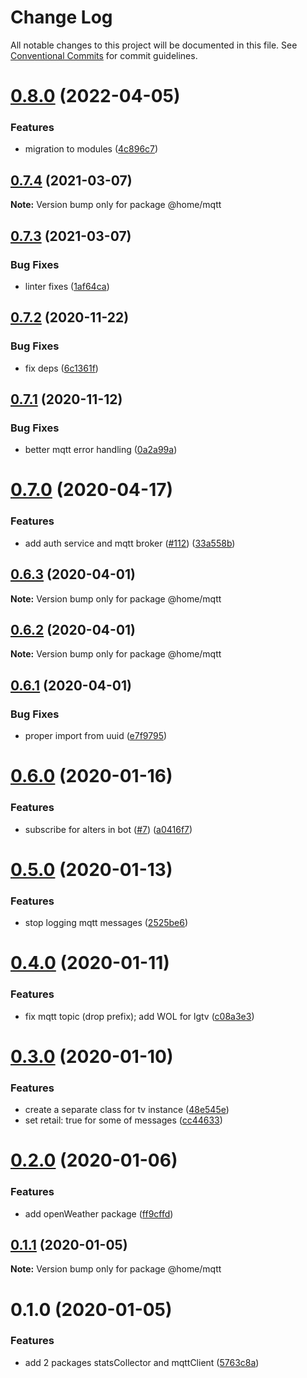# Change Log

All notable changes to this project will be documented in this file.
See [Conventional Commits](https://conventionalcommits.org) for commit guidelines.

# [0.8.0](https://github.com/mariusz-kabala/homeAutomation/compare/@home/mqtt@0.7.4...@home/mqtt@0.8.0) (2022-04-05)


### Features

* migration to modules ([4c896c7](https://github.com/mariusz-kabala/homeAutomation/commit/4c896c717bf0123a59caf3e89f96043be72594c2))





## [0.7.4](https://github.com/mariusz-kabala/homeAutomation/compare/@home/mqtt@0.7.3...@home/mqtt@0.7.4) (2021-03-07)

**Note:** Version bump only for package @home/mqtt





## [0.7.3](https://github.com/mariusz-kabala/homeAutomation/compare/@home/mqtt@0.7.2...@home/mqtt@0.7.3) (2021-03-07)


### Bug Fixes

* linter fixes ([1af64ca](https://github.com/mariusz-kabala/homeAutomation/commit/1af64cabb2e40797838c1a2337fb7c34ac9b4b54))





## [0.7.2](https://github.com/mariusz-kabala/homeAutomation/compare/@home/mqtt@0.7.1...@home/mqtt@0.7.2) (2020-11-22)


### Bug Fixes

* fix deps ([6c1361f](https://github.com/mariusz-kabala/homeAutomation/commit/6c1361ff7b01bb85ab4521cb4a83e34429d6fbd6))





## [0.7.1](https://github.com/mariusz-kabala/homeAutomation/compare/@home/mqtt@0.7.0...@home/mqtt@0.7.1) (2020-11-12)


### Bug Fixes

* better mqtt error handling ([0a2a99a](https://github.com/mariusz-kabala/homeAutomation/commit/0a2a99a864ca59f04d02856fd1f5897706f55891))





# [0.7.0](https://github.com/mariusz-kabala/homeAutomation/compare/@home/mqtt@0.6.3...@home/mqtt@0.7.0) (2020-04-17)


### Features

* add auth service and mqtt broker ([#112](https://github.com/mariusz-kabala/homeAutomation/issues/112)) ([33a558b](https://github.com/mariusz-kabala/homeAutomation/commit/33a558bbb522cda74429b5f42a07fbf935c4b379))





## [0.6.3](https://github.com/mariusz-kabala/homeAutomation/compare/@home/mqtt@0.6.2...@home/mqtt@0.6.3) (2020-04-01)

**Note:** Version bump only for package @home/mqtt





## [0.6.2](https://github.com/mariusz-kabala/homeAutomation/compare/@home/mqtt@0.6.1...@home/mqtt@0.6.2) (2020-04-01)

**Note:** Version bump only for package @home/mqtt





## [0.6.1](https://github.com/mariusz-kabala/homeAutomation/compare/@home/mqtt@0.6.0...@home/mqtt@0.6.1) (2020-04-01)


### Bug Fixes

* proper import from uuid ([e7f9795](https://github.com/mariusz-kabala/homeAutomation/commit/e7f979535feede1f3e1f4f3983df4bb5ac428e0d))





# [0.6.0](https://github.com/mariusz-kabala/homeAutomation/compare/@home/mqtt@0.5.0...@home/mqtt@0.6.0) (2020-01-16)


### Features

* subscribe for alters in bot ([#7](https://github.com/mariusz-kabala/homeAutomation/issues/7)) ([a0416f7](https://github.com/mariusz-kabala/homeAutomation/commit/a0416f75cd3d982762cae57ae9e50e549fe3cffb))





# [0.5.0](https://github.com/mariusz-kabala/homeAutomation/compare/@home/mqtt@0.4.0...@home/mqtt@0.5.0) (2020-01-13)


### Features

* stop logging mqtt messages ([2525be6](https://github.com/mariusz-kabala/homeAutomation/commit/2525be67b11b6fa19641e6a99a9dc336ac3c64f1))





# [0.4.0](https://github.com/mariusz-kabala/homeAutomation/compare/@home/mqtt@0.3.0...@home/mqtt@0.4.0) (2020-01-11)


### Features

* fix mqtt topic (drop prefix); add WOL for lgtv ([c08a3e3](https://github.com/mariusz-kabala/homeAutomation/commit/c08a3e3790ea511a77118057f225e5c79f0372ef))





# [0.3.0](https://github.com/mariusz-kabala/homeAutomation/compare/@home/mqtt@0.2.0...@home/mqtt@0.3.0) (2020-01-10)


### Features

* create a separate class for tv instance ([48e545e](https://github.com/mariusz-kabala/homeAutomation/commit/48e545ed523d7c385fb9606f6e598f8795bd33a4))
* set retail: true for some of messages ([cc44633](https://github.com/mariusz-kabala/homeAutomation/commit/cc4463387cdafbb9087e23268ee2ead739f7e6ad))





# [0.2.0](https://github.com/mariusz-kabala/homeAutomation/compare/@home/mqtt@0.1.1...@home/mqtt@0.2.0) (2020-01-06)


### Features

* add openWeather package ([ff9cffd](https://github.com/mariusz-kabala/homeAutomation/commit/ff9cffd08a5f03052f6ee1e77669bd8819266bd7))





## [0.1.1](https://github.com/mariusz-kabala/homeAutomation/compare/@home/mqtt@0.1.0...@home/mqtt@0.1.1) (2020-01-05)

**Note:** Version bump only for package @home/mqtt





# 0.1.0 (2020-01-05)


### Features

* add 2 packages statsCollector and mqttClient ([5763c8a](https://github.com/mariusz-kabala/homeAutomation/commit/5763c8a618e3c410ea68cb23f1aee2907e4c614e))
